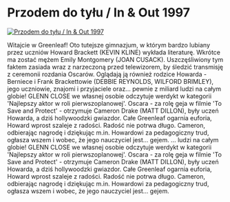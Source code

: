 Przodem do tyłu / In & Out 1997 
=============
[![Przodem do tyłu / In & Out 1997 ](http://vidos.pl/images/player.gif)](http://vidos.pl/przodem-do-tylu-in-out-1997)

 Witajcie w Greenleaf! Oto tutejsze gimnazjum, w którym bardzo lubiany przez uczniów Howard Brackett (KEVIN KLINE) wykłada literaturę. Wkrótce ma zostać mężem Emily Montgomery (JOAN CUSACK). Uszczęśliwiony tym faktem zasiada wraz z narzeczoną przed telewizorem, by śledzić transmisję z ceremonii rozdania Oscarów. Oglądają ją również rodzice Howarda - Berniece i Frank Brackettowie (DEBBIE REYNOLDS, WILFORD BRIMLEY), jego uczniowie, znajomi i przyjaciele oraz... pewnie z miliard ludzi na całym globie! GLENN CLOSE we własnej osobie odczytuje werdykt w kategorii 'Najlepszy aktor w roli pierwszoplanowej'. Oscara - za rolę geja w filmie 'To Save and Protect' - otrzymuje Cameron Drake (MATT DILLON), były uczeń Howarda, a dziś hollywoodzki gwiazdor. Całe Greenleaf ogarnia euforia, Howard wprost szaleje z radości. Radość nie potrwa długo. Cameron, odbierając nagrodę i dziękując m.in. Howardowi za pedagogiczny trud, ogłasza wszem i wobec, że jego nauczyciel jest... gejem.   ... ludzi na całym globie! GLENN CLOSE we własnej osobie odczytuje werdykt w kategorii 'Najlepszy aktor w roli pierwszoplanowej'. Oscara - za rolę geja w filmie 'To Save and Protect' - otrzymuje Cameron Drake (MATT DILLON), były uczeń Howarda, a dziś hollywoodzki gwiazdor. Całe Greenleaf ogarnia euforia, Howard wprost szaleje z radości. Radość nie potrwa długo. Cameron, odbierając nagrodę i dziękując m.in. Howardowi za pedagogiczny trud, ogłasza wszem i wobec, że jego nauczyciel jest... gejem.
